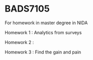 # BADS7105
For homework in master degree in NIDA

Homework 1 : Analytics from surveys

Homework 2 :

Homework 3 : Find the gain and pain
